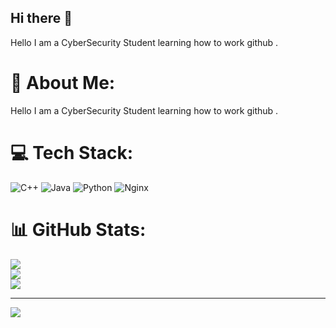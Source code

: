 ## Hi there 👋
Hello I am a CyberSecurity Student learning how to work github . 
# 💫 About Me:
Hello I am a CyberSecurity Student learning how to work github .<br>


# 💻 Tech Stack:
![C++](https://img.shields.io/badge/c++-%2300599C.svg?style=plastic&logo=c%2B%2B&logoColor=white) ![Java](https://img.shields.io/badge/java-%23ED8B00.svg?style=plastic&logo=openjdk&logoColor=white) ![Python](https://img.shields.io/badge/python-3670A0?style=plastic&logo=python&logoColor=ffdd54) ![Nginx](https://img.shields.io/badge/nginx-%23009639.svg?style=plastic&logo=nginx&logoColor=white)
# 📊 GitHub Stats:
![](https://github-readme-stats.vercel.app/api?username=JamesHiraldo&theme=radical&hide_border=false&include_all_commits=false&count_private=false)<br/>
![](https://nirzak-streak-stats.vercel.app/?user=JamesHiraldo&theme=radical&hide_border=false)<br/>
![](https://github-readme-stats.vercel.app/api/top-langs/?username=JamesHiraldo&theme=radical&hide_border=false&include_all_commits=false&count_private=false&layout=compact)

---
[![](https://visitcount.itsvg.in/api?id=JamesHiraldo&icon=0&color=0)](https://visitcount.itsvg.in)

<!-- Proudly created with GPRM ( https://gprm.itsvg.in ) -->
<!--
**JamesHiraldo/JamesHiraldo** is a ✨ _special_ ✨ repository because its `README.md` (this file) appears on your GitHub profile.
